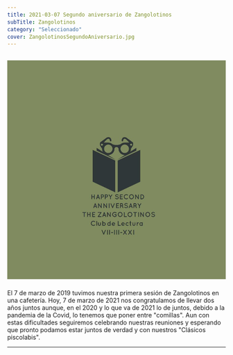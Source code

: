 ```yaml
---
title: 2021-03-07 Segundo aniversario de Zangolotinos
subTitle: Zangolotinos
category: "Seleccionado"
cover: ZangolotinosSegundoAniversario.jpg
---
```

!["Imagen no encontrada"](ZangolotinosSegundoAniversario.jpg)
---
El 7 de marzo de 2019 tuvimos nuestra primera sesión de Zangolotinos en una cafetería.
Hoy, 7 de marzo de 2021 nos congratulamos de llevar dos años juntos aunque, en el 2020 y lo que va de 2021 lo de juntos, debido a la pandemia de la Covid, lo tenemos que poner entre "comillas".
Aun con estas dificultades seguiremos celebrando nuestras reuniones y esperando que pronto podamos estar juntos de verdad y con nuestros "Clásicos piscolabis".
***
